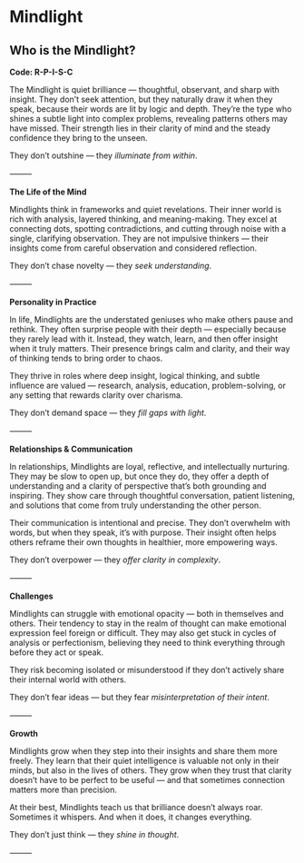 # Mindlight
## Who is the Mindlight?
**Code: R-P-I-S-C**

The Mindlight is quiet brilliance — thoughtful, observant, and sharp with insight. They don’t seek attention, but they naturally draw it when they speak, because their words are lit by logic and depth. They’re the type who shines a subtle light into complex problems, revealing patterns others may have missed. Their strength lies in their clarity of mind and the steady confidence they bring to the unseen.

They don’t outshine — they *illuminate from within*.

⸻

**The Life of the Mind**

Mindlights think in frameworks and quiet revelations. Their inner world is rich with analysis, layered thinking, and meaning-making. They excel at connecting dots, spotting contradictions, and cutting through noise with a single, clarifying observation. They are not impulsive thinkers — their insights come from careful observation and considered reflection.

They don’t chase novelty — they *seek understanding*.

⸻

**Personality in Practice**

In life, Mindlights are the understated geniuses who make others pause and rethink. They often surprise people with their depth — especially because they rarely lead with it. Instead, they watch, learn, and then offer insight when it truly matters. Their presence brings calm and clarity, and their way of thinking tends to bring order to chaos.

They thrive in roles where deep insight, logical thinking, and subtle influence are valued — research, analysis, education, problem-solving, or any setting that rewards clarity over charisma.

They don’t demand space — they *fill gaps with light*.

⸻

**Relationships & Communication**

In relationships, Mindlights are loyal, reflective, and intellectually nurturing. They may be slow to open up, but once they do, they offer a depth of understanding and a clarity of perspective that’s both grounding and inspiring. They show care through thoughtful conversation, patient listening, and solutions that come from truly understanding the other person.

Their communication is intentional and precise. They don’t overwhelm with words, but when they speak, it’s with purpose. Their insight often helps others reframe their own thoughts in healthier, more empowering ways.

They don’t overpower — they *offer clarity in complexity*.

⸻

**Challenges**

Mindlights can struggle with emotional opacity — both in themselves and others. Their tendency to stay in the realm of thought can make emotional expression feel foreign or difficult. They may also get stuck in cycles of analysis or perfectionism, believing they need to think everything through before they act or speak.

They risk becoming isolated or misunderstood if they don’t actively share their internal world with others.

They don’t fear ideas — but they fear *misinterpretation of their intent*.

⸻

**Growth**

Mindlights grow when they step into their insights and share them more freely. They learn that their quiet intelligence is valuable not only in their minds, but also in the lives of others. They grow when they trust that clarity doesn’t have to be perfect to be useful — and that sometimes connection matters more than precision.

At their best, Mindlights teach us that brilliance doesn’t always roar. Sometimes it whispers. And when it does, it changes everything.

They don’t just think — they *shine in thought*.

⸻
